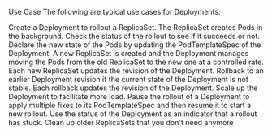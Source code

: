 Use Case
The following are typical use cases for Deployments:

Create a Deployment to rollout a ReplicaSet. The ReplicaSet creates Pods in the background. Check the status of the rollout to see if it succeeds or not.
Declare the new state of the Pods by updating the PodTemplateSpec of the Deployment. A new ReplicaSet is created and the Deployment manages moving the Pods from the old ReplicaSet to the new one at a controlled rate. Each new ReplicaSet updates the revision of the Deployment.
Rollback to an earlier Deployment revision if the current state of the Deployment is not stable. Each rollback updates the revision of the Deployment.
Scale up the Deployment to facilitate more load.
Pause the rollout of a Deployment to apply multiple fixes to its PodTemplateSpec and then resume it to start a new rollout.
Use the status of the Deployment as an indicator that a rollout has stuck.
Clean up older ReplicaSets that you don't need anymore
